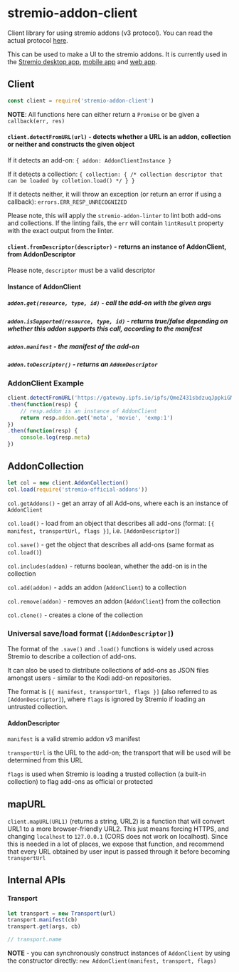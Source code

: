 # stremio-addon-client

Client library for using stremio addons (v3 protocol). You can read the actual protocol [here](https://github.com/Stremio/stremio-addons-sdk/blob/master/docs/protocol.md).

This can be used to make a UI to the stremio addons. It is currently used in the [Stremio desktop app](https://www.stremio.com), [mobile app](https://www.stremio.com) and [web app](https://app.strem.io).

## Client

```javascript
const client = require('stremio-addon-client')
```

**NOTE**: All functions here can either return a `Promise` or be given a `callback(err, res)`

#### `client.detectFromURL(url)` - detects whether a URL is an addon, collection or neither and constructs the given object

If it detects an add-on: `{ addon: AddonClientInstance }`

If it detects a collection: `{ collection: { /* collection descriptor that can be loaded by colletion.load() */ } }`

If it detects neither, it will throw an exception (or return an error if using a callback): `errors.ERR_RESP_UNRECOGNIZED`

Please note, this will apply the `stremio-addon-linter` to lint both add-ons and collections. If the linting fails, the `err` will contain `lintResult` property with the exact output from the linter.


#### `client.fromDescriptor(descriptor)` - returns an instance of AddonClient, from AddonDescriptor

Please note, `descriptor` must be a valid descriptor

#### Instance of AddonClient 

##### `addon.get(resource, type, id)` - call the add-on with the given args 

##### `addon.isSupported(resource, type, id)` - returns true/false depending on whether this addon supports this call, according to the manifest

##### `addon.manifest` - the manifest of the add-on

##### `addon.toDescriptor()` - returns an `AddonDescriptor`


### AddonClient Example

```javascript
client.detectFromURL('https://gateway.ipfs.io/ipfs/QmeZ431sbdzuqJppkiGMTucuZxwBH7CffQMtftkLDypBrg/manifest.json')
.then(function(resp) {
	// resp.addon is an instance of AddonClient
	return resp.addon.get('meta', 'movie', 'exmp:1')
})
.then(function(resp) {
	console.log(resp.meta)
})
```

## AddonCollection

```javascript
let col = new client.AddonCollection()
col.load(require('stremio-official-addons'))
```

`col.getAddons()` - get an array of all Add-ons, where each is an instance of `AddonClient`

`col.load()` - load from an object that describes all add-ons (format: `[{ manifest, transportUrl, flags }]`, i.e. `[AddonDescriptor]`)

`col.save()` - get the object that describes all add-ons (same format as `col.load()`)

`col.includes(addon)` - returns boolean, whether the add-on is in the collection

`col.add(addon)` - adds an addon (`AddonClient`) to a collection

`col.remove(addon)` - removes an addon (`AddonClient`) from the collection

`col.clone()` - creates a clone of the collection

### Universal save/load format (`[AddonDescriptor]`)

The format of the `.save()` and `.load()` functions is widely used across Stremio to describe a collection of add-ons.

It can also be used to distribute collections of add-ons as JSON files amongst users - similar to the Kodi add-on repositories.

The format is `[{ manifest, transportUrl, flags }]` (also referred to as `[AddonDescriptor]`), where `flags` is ignored by Stremio if loading an untrusted collection.

#### AddonDescriptor

`manifest` is a valid stremio addon v3 manifest

`transportUrl` is the URL to the add-on; the transport that will be used will be determined from this URL

`flags` is used when Stremio is loading a trusted collection (a built-in collection) to flag add-ons as official or protected

## mapURL

`client.mapURL(URL1)` (returns a string, URL2) is a function that will convert URL1 to a more browser-friendly URL2. This just means forcing HTTPS, and changing `localhost` to `127.0.0.1` (CORS does not work on localhost). Since this is needed in a lot of places, we expose that function, and recommend that every URL obtained by user input is passed through it before becoming `transportUrl`


## Internal APIs

#### Transport

```javascript
let transport = new Transport(url)
transport.manifest(cb)
transport.get(args, cb)

// transport.name
```

**NOTE** - you can synchronously construct instances of `AddonClient` by using the constructor directly: `new AddonClient(manifest, transport, flags)`
